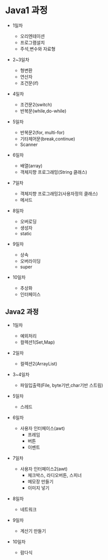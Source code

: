 # Java1 과정

- 1일차
  - 오리엔테이션
  - 프로그램설치
  - 주석,변수와 자료형

- 2~3일차
  - 형변환
  - 연산자
  - 조건문(if)

- 4일차
  - 조건문2(switch)
  - 반복문(while,do-while)

- 5일차
  - 반복문2(for, multi-for)
  - 기타제어문(break,continue)
  - Scanner

- 6일차
  - 배열(array)
  - 객체지향 프로그래밍(String 클래스)

- 7일차
  - 객체지향 프로그래밍2(사용자정의 클래스)
  - 메서드

- 8일차
  - 오버로딩
  - 생성자
  - static

- 9일차
  - 상속
  - 오버라이딩
  - super

- 10일차
  - 추상화
  - 인터페이스
 

## Java2 과정

- 1일차
  - 예외처리
  - 컬렉션1(Set,Map)

- 2일차
  - 컬렉션2(ArrayList)

- 3~4일차
  - 파일입출력(File, byte기반,char기반 스트림)
 
- 5일차
  - 스레드

- 6일차
  - 사용자 인터페이스(awt)
    - 프레임
    - 버튼
    - 이벤트
    
- 7일차
  - 사용자 인터페이스2(awt)
    - 체크박스, 라디오버튼, 스피너
    - 메모장 만들기
    - 이미지 넣기
- 8일차
  - 네트워크
- 9일차
  - 계산기 만들기
- 10일차
  - 람다식
  
